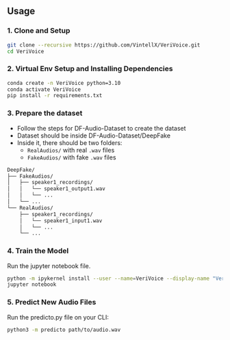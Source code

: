 ## Usage

### 1. Clone and Setup
```bash
git clone --recursive https://github.com/VintellX/VeriVoice.git
cd VeriVoice
```

### 2. Virtual Env Setup and Installing Dependencies
```bash
conda create -n VeriVoice python=3.10
conda activate VeriVoice
pip install -r requirements.txt
```

### 3. Prepare the dataset
- Follow the steps for DF-Audio-Dataset to create the dataset
- Dataset should be inside DF-Audio-Dataset/DeepFake
- Inside it, there should be two folders:
    - `RealAudios/` with real `.wav` files
    - `FakeAudios/` with fake `.wav` files

```bash
DeepFake/
├── FakeAudios/
│   ├── speaker1_recordings/
│   │   └── speaker1_output1.wav
│   │   └── ...
│   └── ...
└── RealAudios/
    ├── speaker1_recordings/
    │   └── speaker1_input1.wav
    │   └── ...
    └── ...
```

### 4. Train the Model
Run the jupyter notebook file.
```bash
python -m ipykernel install --user --name=VeriVoice --display-name "VeriVoice-Env"
jupyter notebook
```

### 5. Predict New Audio Files
Run the predicto.py file on your CLI:
```bash
python3 -m predicto path/to/audio.wav
```
